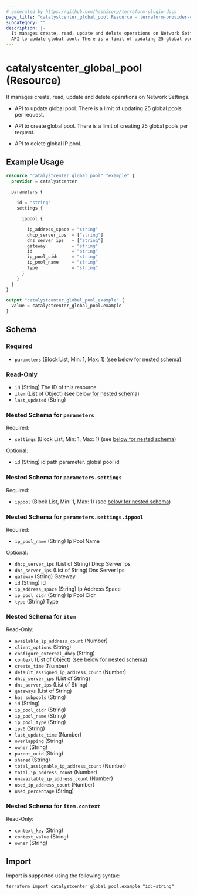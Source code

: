 ```yaml
---
# generated by https://github.com/hashicorp/terraform-plugin-docs
page_title: "catalystcenter_global_pool Resource - terraform-provider-catalystcenter"
subcategory: ""
description: |-
  It manages create, read, update and delete operations on Network Settings.
  API to update global pool. There is a limit of updating 25 global pools per request.API to create global pool. There is a limit of creating 25 global pools per request.API to delete global IP pool.
---
```


# catalystcenter_global_pool (Resource)

It manages create, read, update and delete operations on Network Settings.

- API to update global pool. There is a limit of updating 25 global pools per request.

- API to create global pool. There is a limit of creating 25 global pools per request.

- API to delete global IP pool.

## Example Usage

```terraform
resource "catalystcenter_global_pool" "example" {
  provider = catalystcenter
 
  parameters {

    id = "string"
    settings {

      ippool {

        ip_address_space = "string"
        dhcp_server_ips  = ["string"]
        dns_server_ips   = ["string"]
        gateway          = "string"
        id               = "string"
        ip_pool_cidr     = "string"
        ip_pool_name     = "string"
        type             = "string"
      }
    }
  }
}

output "catalystcenter_global_pool_example" {
  value = catalystcenter_global_pool.example
}
```

<!-- schema generated by tfplugindocs -->
## Schema

### Required

- `parameters` (Block List, Min: 1, Max: 1) (see [below for nested schema](#nestedblock--parameters))

### Read-Only

- `id` (String) The ID of this resource.
- `item` (List of Object) (see [below for nested schema](#nestedatt--item))
- `last_updated` (String)

<a id="nestedblock--parameters"></a>
### Nested Schema for `parameters`

Required:

- `settings` (Block List, Min: 1, Max: 1) (see [below for nested schema](#nestedblock--parameters--settings))

Optional:

- `id` (String) id path parameter. global pool id

<a id="nestedblock--parameters--settings"></a>
### Nested Schema for `parameters.settings`

Required:

- `ippool` (Block List, Min: 1, Max: 1) (see [below for nested schema](#nestedblock--parameters--settings--ippool))

<a id="nestedblock--parameters--settings--ippool"></a>
### Nested Schema for `parameters.settings.ippool`

Required:

- `ip_pool_name` (String) Ip Pool Name

Optional:

- `dhcp_server_ips` (List of String) Dhcp Server Ips
- `dns_server_ips` (List of String) Dns Server Ips
- `gateway` (String) Gateway
- `id` (String) Id
- `ip_address_space` (String) Ip Address Space
- `ip_pool_cidr` (String) Ip Pool Cidr
- `type` (String) Type




<a id="nestedatt--item"></a>
### Nested Schema for `item`

Read-Only:

- `available_ip_address_count` (Number)
- `client_options` (String)
- `configure_external_dhcp` (String)
- `context` (List of Object) (see [below for nested schema](#nestedobjatt--item--context))
- `create_time` (Number)
- `default_assigned_ip_address_count` (Number)
- `dhcp_server_ips` (List of String)
- `dns_server_ips` (List of String)
- `gateways` (List of String)
- `has_subpools` (String)
- `id` (String)
- `ip_pool_cidr` (String)
- `ip_pool_name` (String)
- `ip_pool_type` (String)
- `ipv6` (String)
- `last_update_time` (Number)
- `overlapping` (String)
- `owner` (String)
- `parent_uuid` (String)
- `shared` (String)
- `total_assignable_ip_address_count` (Number)
- `total_ip_address_count` (Number)
- `unavailable_ip_address_count` (Number)
- `used_ip_address_count` (Number)
- `used_percentage` (String)

<a id="nestedobjatt--item--context"></a>
### Nested Schema for `item.context`

Read-Only:

- `context_key` (String)
- `context_value` (String)
- `owner` (String)

## Import

Import is supported using the following syntax:

```shell
terraform import catalystcenter_global_pool.example "id:=string"
```
